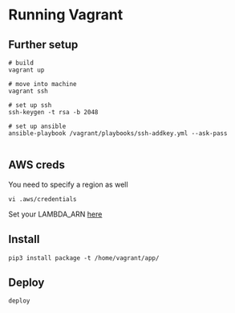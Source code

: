 # Running Vagrant


## Further setup
```
# build
vagrant up

# move into machine
vagrant ssh

# set up ssh
ssh-keygen -t rsa -b 2048

# set up ansible
ansible-playbook /vagrant/playbooks/ssh-addkey.yml --ask-pass


```

## AWS creds
You need to specify a region as well

```
vi .aws/credentials

```
Set your LAMBDA_ARN [here](/playbooks/deploy-lambda-function.yml#L11)


## Install

```
pip3 install package -t /home/vagrant/app/ 
```

## Deploy

```
deploy
```